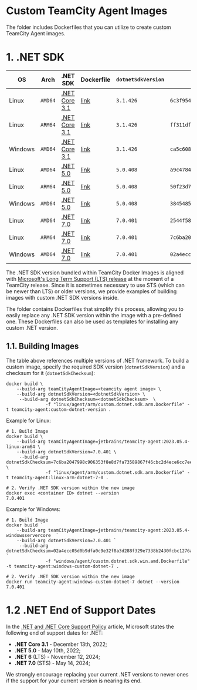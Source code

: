 # Custom TeamCity Agent Images

The folder includes Dockerfiles that you can utilize to create custom TeamCity Agent images.

# 1. .NET SDK

| OS      | Arch    | .NET SDK                                                                | Dockerfile                                                 | `dotnetSdkVersion` | `dotnetSdkChecksum`                                                                                                                |
|---------|---------|-------------------------------------------------------------------------|------------------------------------------------------------|--------------------|------------------------------------------------------------------------------------------------------------------------------------|
| Linux   | `AMD64` | [.NET Core 3.1](https://dotnet.microsoft.com/en-us/download/dotnet/3.1) | [link](linux/agent/amd/custom.dotnet.sdk.amd.Dockerfile)   | `3.1.426`          | `6c3f9541557feb5d5b93f5c10b28264878948e8540f2b8bb7fb966c32bd38191e6b310dcb5f87a4a8f7c67a7046fa932cde3cce9dc8341c1365ae6c9fcc481ec` |
| Linux   | `ARM64` | [.NET Core 3.1](https://dotnet.microsoft.com/en-us/download/dotnet/3.1) | [link](linux/agent/arm/custom.dotnet.sdk.arm.Dockerfile)   | `3.1.426`          | `ff311df0db488f3b5cc03c7f6724f8442de7e60fa0a503ec8f536361ce7a357ad26d09d2499d68c50ebdfa751a5520bba4aaa77a38b191c892d5a018561ce422` |
| Windows | `AMD64` | [.NET Core 3.1](https://dotnet.microsoft.com/en-us/download/dotnet/3.1) | [link](windows/agent/custom.dotnet.sdk.win.amd.Dockerfile) | `3.1.426`          | `ca5c60898318d2cf9786013edd45508f44fba45c2a8814752ba53094ca7b78b3d94874e765655e310b4efd2b604d42807ef6e16c6281d877495d513bfb5c1261` |
| Linux   | `AMD64` | [.NET 5.0](https://dotnet.microsoft.com/en-us/download/dotnet/5.0)      | [link](linux/agent/amd/custom.dotnet.sdk.amd.Dockerfile)   | `5.0.408`          | `a9c4784930a977abbc42aff1337dda06ec588c1ec4769a59f9fcab4d5df4fc9efe65f8e61e5433db078f67a94ea2dfe870c32c482a50d4c16283ffacacff4261` |
| Linux   | `ARM64` | [.NET 5.0](https://dotnet.microsoft.com/en-us/download/dotnet/5.0)      | [link](linux/agent/arm/custom.dotnet.sdk.arm.Dockerfile)   | `5.0.408`          | `50f23d7aca91051d8b7c37f1a76b1eb51e6fe73e017d98558d757a6b9699e4237d401ce81515c1601b8c21eb62fee4e0b4f0bbed8967eefa3ceba75fc242f01b` |
| Windows | `AMD64` | [.NET 5.0](https://dotnet.microsoft.com/en-us/download/dotnet/5.0)      | [link](windows/agent/custom.dotnet.sdk.win.amd.Dockerfile) | `5.0.408`          | `3845485401695b325d9afee67e33c6b3a45902476e408dd74ebc8815ad2c4f4b5d70a6b993e87ff587d0d9b0e5a3d66eaf3dd6bf715b0012ffee70501a716485` |
| Linux   | `AMD64` | [.NET 7.0](https://dotnet.microsoft.com/en-us/download/dotnet/7.0)      | [link](linux/agent/amd/custom.dotnet.sdk.amd.Dockerfile)   | `7.0.401`          | `2544f58c7409b1fd8fe2c7f600f6d2b6a1929318071f16789bd6abf6deea00bd496dd6ba7f2573bbf17c891c4f56a372a073e57712acfd3e80ea3eb1b3f9c3d0` |
| Linux   | `ARM64` | [.NET 7.0](https://dotnet.microsoft.com/en-us/download/dotnet/7.0)      | [link](linux/agent/arm/custom.dotnet.sdk.arm.Dockerfile)   | `7.0.401`          | `7c6ba2047998c906353f8e8d7fa73589867f46cbc2d4ece6cc7ee4ca3402b6a18717089b98002c7d15e16ca6fd5b11e42037b5fb0e25aff39075d67d8be49e25` |
| Windows | `AMD64` | [.NET 7.0](https://dotnet.microsoft.com/en-us/download/dotnet/7.0)      | [link](windows/agent/custom.dotnet.sdk.win.amd.Dockerfile) | `7.0.401`          | `02a4ecc05d0b9dfa0c9e32f8a3d288f329e7338b2430fcbc1276ae356f9d8e14920f91382f3f141842bf1e6e6cd331e532b301edc71c26de9d9e5ad2371afbe0` |


The .NET SDK version bundled within TeamCity Docker Images is aligned with [Microsoft's Long Term Support (LTS) release](https://dotnet.microsoft.com/en-us/platform/support/policy/dotnet-core) 
at the moment of a TeamCity release. Since it is sometimes necessary to use STS (which can be newer than LTS) or 
older versions, we provide examples of building images with custom .NET SDK versions inside.

The folder contains Dockerfiles that simplify this process, allowing you to easily replace any .NET SDK version within the image with a pre-defined one. These Dockerfiles can also be used as templates for installing any custom .NET version.

## 1.1. Building Images

The table above references multiple versions of .NET framework. To build a custom image, specify the required SDK version (`dotnetSdkVersion`) and a checksum for it (`dotnetSdkChecksum`):
```
docker build \
    --build-arg teamCityAgentImage=<teamcity agent image> \
    --build-arg dotnetSdkVersion=<dotnetSdkVersion> \
     --build-arg dotnetSdkChecksum=<dotnetSdkChecksum>  \
               -f "linux/agent/arm/custom.dotnet.sdk.arm.Dockerfile" -t teamcity-agent:custom-dotnet-version .
```

Example for Linux:
```
# 1. Build Image
docker build \
    --build-arg teamCityAgentImage=jetbrains/teamcity-agent:2023.05.4-linux-arm64 \
    --build-arg dotnetSdkVersion=7.0.401 \
     --build-arg dotnetSdkChecksum=7c6ba2047998c906353f8e8d7fa73589867f46cbc2d4ece6cc7ee4ca3402b6a18717089b98002c7d15e16ca6fd5b11e42037b5fb0e25aff39075d67d8be49e25  \
               -f "linux/agent/arm/custom.dotnet.sdk.arm.Dockerfile" -t teamcity-agent:linux-arm-dotnet-7-0 .

# 2. Verify .NET SDK version within the new image
docker exec <container ID> dotnet --version
7.0.401

```

Example for Windows:
```
# 1. Build Image
docker build `
    --build-arg teamCityAgentImage=jetbrains/teamcity-agent:2023.05.4-windowsservercore  `
    --build-arg dotnetSdkVersion=7.0.401 `
     --build-arg dotnetSdkChecksum=02a4ecc05d0b9dfa0c9e32f8a3d288f329e7338b2430fcbc1276ae356f9d8e14920f91382f3f141842bf1e6e6cd331e532b301edc71c26de9d9e5ad2371afbe0  `
               -f "windows/agent/cusotm.dotnet.sdk.win.amd.Dockerfile" -t teamcity-agent:windows-custom-dotnet-7 .
               
# 2. Verify .NET SDK version within the new image
docker run teamcity-agent:windows-custom-dotnet-7 dotnet --version     
7.0.401
```

# 1.2 .NET End of Support Dates

In the [.NET and .NET Core Support Policy](https://dotnet.microsoft.com/en-us/platform/support/policy/dotnet-core) article, Microsoft states the following end of support dates for .NET:
* **.NET Core 3.1** -  December 13th, 2022;
* **.NET 5.0** -  May 10th, 2022;
* **.NET 6** (LTS) - November 12, 2024;
* **.NET 7.0** (STS) - May 14, 2024;

We strongly encourage replacing your current .NET versions to newer ones if the support for your current version is nearing its end.
